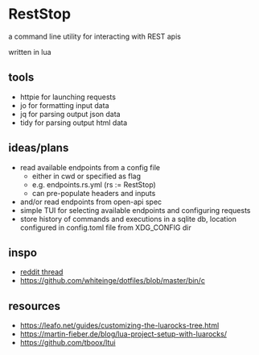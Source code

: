 # RestStop

a command line utility for interacting with REST apis

written in lua

## tools

- httpie for launching requests
- jo for formatting input data
- jq for parsing output json data
- tidy for parsing output html data

## ideas/plans

- read available endpoints from a config file
    - either in cwd or specified as flag
    - e.g. endpoints.rs.yml (rs := RestStop)
    - can pre-populate headers and inputs
- and/or read endpoints from open-api spec
- simple TUI for selecting available endpoints and configuring
  requests
- store history of commands and executions in a sqlite db, location configured
  in config.toml file from XDG_CONFIG dir

## inspo

- [reddit thread](https://www.reddit.com/r/commandline/comments/ev0ukt/comment/ffysbng/?utm_source=share&utm_medium=web3x&utm_name=web3xcss&utm_term=1&utm_content=share_button)
- https://github.com/whiteinge/dotfiles/blob/master/bin/c

## resources

- https://leafo.net/guides/customizing-the-luarocks-tree.html
- https://martin-fieber.de/blog/lua-project-setup-with-luarocks/
- https://github.com/tboox/ltui
